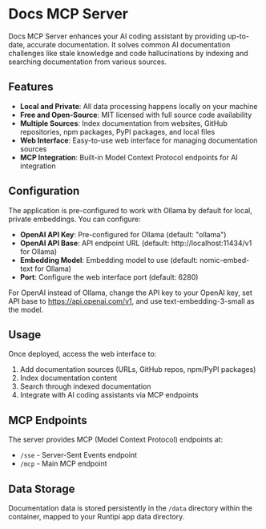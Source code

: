 # Docs MCP Server

Docs MCP Server enhances your AI coding assistant by providing up-to-date, accurate documentation. It solves common AI documentation challenges like stale knowledge and code hallucinations by indexing and searching documentation from various sources.

## Features

- **Local and Private**: All data processing happens locally on your machine
- **Free and Open-Source**: MIT licensed with full source code availability
- **Multiple Sources**: Index documentation from websites, GitHub repositories, npm packages, PyPI packages, and local files
- **Web Interface**: Easy-to-use web interface for managing documentation sources
- **MCP Integration**: Built-in Model Context Protocol endpoints for AI integration

## Configuration

The application is pre-configured to work with Ollama by default for local, private embeddings. You can configure:

- **OpenAI API Key**: Pre-configured for Ollama (default: "ollama")
- **OpenAI API Base**: API endpoint URL (default: http://localhost:11434/v1 for Ollama)
- **Embedding Model**: Embedding model to use (default: nomic-embed-text for Ollama)
- **Port**: Configure the web interface port (default: 6280)

For OpenAI instead of Ollama, change the API key to your OpenAI key, set API base to https://api.openai.com/v1, and use text-embedding-3-small as the model.

## Usage

Once deployed, access the web interface to:

1. Add documentation sources (URLs, GitHub repos, npm/PyPI packages)
2. Index documentation content
3. Search through indexed documentation
4. Integrate with AI coding assistants via MCP endpoints

## MCP Endpoints

The server provides MCP (Model Context Protocol) endpoints at:
- `/sse` - Server-Sent Events endpoint
- `/mcp` - Main MCP endpoint

## Data Storage

Documentation data is stored persistently in the `/data` directory within the container, mapped to your Runtipi app data directory.